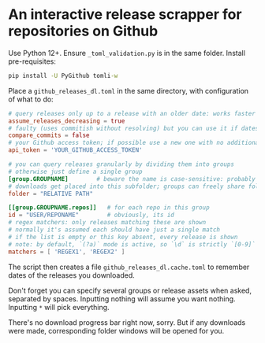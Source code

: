 # An interactive release scrapper for repositories on Github

Use Python 12+. Ensure `_toml_validation.py` is in the same folder.
Install pre-requisites:

```cmd
pip install -U PyGithub tomli-w
```

Place a `github_releases_dl.toml` in the same directory, with
configuration of what to do:

```toml
# query releases only up to a release with an older date: works faster
assume_releases_decreasing = true
# faulty (uses commitish without resolving) but you can use it if dates don't work
compare_commits = false
# your Github access token; if possible use a new one with no additional rights set
api_token = 'YOUR_GITHUB_ACCESS_TOKEN'

# you can query releases granularly by dividing them into groups
# otherwise just define a single group
[group.GROUPNAME]        # beware the name is case-sensitive: probably do lowercase
# downloads get placed into this subfolder; groups can freely share folders
folder = "RELATIVE PATH"

[[group.GROUPNAME.repos]]   # for each repo in this group
id = "USER/REPONAME"        # obviously, its id
# regex matchers: only releases matching these are shown
# normally it's assumed each should have just a single match
# if the list is empty or this key absent, every release is shown
# note: by default, `(?a)` mode is active, so `\d` is strictly `[0-9]` etc
matchers = [ 'REGEX1', 'REGEX2' ]
```

The script then creates a file `github_releases_dl.cache.toml` to remember dates
of the releases you downloaded.

Don't forget you can specify several groups or release assets when asked, separated by spaces.
Inputting nothing will assume you want nothing. Inputting `*` will pick everything.

There's no download progress bar right now, sorry. But if any downloads were made,
corresponding folder windows will be opened for you.
